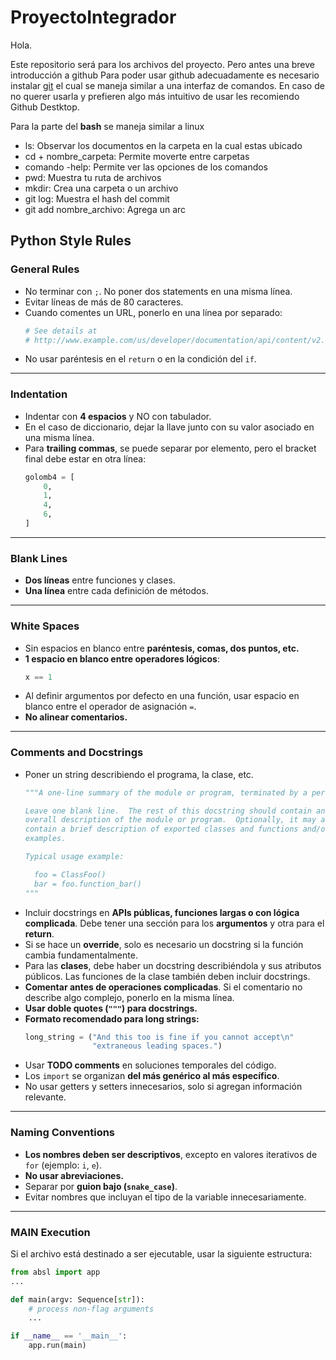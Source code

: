 # ProyectoIntegrador

Hola.


Este repositorio será para los archivos del proyecto. Pero antes una breve introducción a github
Para poder usar github adecuadamente es necesario instalar [git](https://github.com/mouredev/hello-git?tab=readme-ov-file) el cual se maneja similar a una interfaz de comandos. En caso de no querer usarla y prefieren algo más intuitivo de usar les recomiendo Github Destktop. 


Para la parte del __bash__ se maneja similar a linux
* ls: Observar los documentos en la carpeta en la cual estas ubicado  
* cd + nombre_carpeta\: Permite moverte entre carpetas
* comando -help: Permite ver las opciones de los comandos
* pwd: Muestra tu ruta de archivos
* mkdir: Crea una carpeta o un archivo
* git log: Muestra el hash del commit
* git add nombre_archivo: Agrega un arc


## Python Style Rules

### General Rules
- No terminar con `;`. No poner dos statements en una misma línea.
- Evitar líneas de más de 80 caracteres.
- Cuando comentes un URL, ponerlo en una línea por separado:
  ```python
  # See details at
  # http://www.example.com/us/developer/documentation/api/content/v2.0/csv_file_name_extension_full_specification
  ```
- No usar paréntesis en el `return` o en la condición del `if`.

---

###  Indentation
- Indentar con **4 espacios** y NO con tabulador.
- En el caso de diccionario, dejar la llave junto con su valor asociado en una misma línea.
- Para **trailing commas**, se puede separar por elemento, pero el bracket final debe estar en otra línea:
  ```python
  golomb4 = [
      0,
      1,
      4,
      6,
  ]
  ```

---

###  Blank Lines
- **Dos líneas** entre funciones y clases.
- **Una línea** entre cada definición de métodos.

---

###  White Spaces
- Sin espacios en blanco entre **paréntesis, comas, dos puntos, etc.**
- **1 espacio en blanco entre operadores lógicos**:
  ```python
  x == 1
  ```
- Al definir argumentos por defecto en una función, usar espacio en blanco entre el operador de asignación `=`.
- **No alinear comentarios.**

---

###  Comments and Docstrings
- Poner un string describiendo el programa, la clase, etc.
  ```python
  """A one-line summary of the module or program, terminated by a period.
  
  Leave one blank line.  The rest of this docstring should contain an
  overall description of the module or program.  Optionally, it may also
  contain a brief description of exported classes and functions and/or usage
  examples.
  
  Typical usage example:
  
    foo = ClassFoo()
    bar = foo.function_bar()
  """
  ```
- Incluir docstrings en **APIs públicas, funciones largas o con lógica complicada**. Debe tener una sección para los **argumentos** y otra para el **return**.
- Si se hace un **override**, solo es necesario un docstring si la función cambia fundamentalmente.
- Para las **clases**, debe haber un docstring describiéndola y sus atributos públicos. Las funciones de la clase también deben incluir docstrings.
- **Comentar antes de operaciones complicadas**. Si el comentario no describe algo complejo, ponerlo en la misma línea.
- **Usar doble quotes (`"""`) para docstrings.**
- **Formato recomendado para long strings:**
  ```python
  long_string = ("And this too is fine if you cannot accept\n"
                 "extraneous leading spaces.")
  ```
- Usar **TODO comments** en soluciones temporales del código.
- Los `import` se organizan **del más genérico al más específico**.
- No usar getters y setters innecesarios, solo si agregan información relevante.

---

### Naming Conventions
- **Los nombres deben ser descriptivos**, excepto en valores iterativos de `for` (ejemplo: `i`, `e`).
- **No usar abreviaciones.**
- Separar por **guion bajo (`snake_case`)**.
- Evitar nombres que incluyan el tipo de la variable innecesariamente.

---

### MAIN Execution
Si el archivo está destinado a ser ejecutable, usar la siguiente estructura:
```python
from absl import app
...

def main(argv: Sequence[str]):
    # process non-flag arguments
    ...

if __name__ == '__main__':
    app.run(main)
